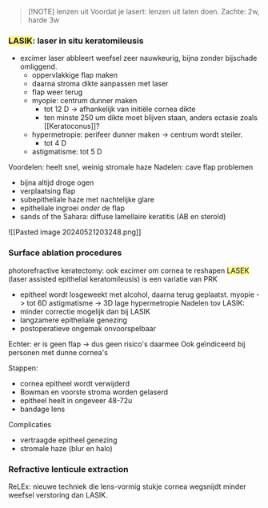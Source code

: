 
> [!NOTE] lenzen uit
> Voordat je lasert: lenzen uit laten doen. Zachte: 2w, harde 3w

### <span style="background:#fff88f">LASIK</span>: laser in situ keratomileusis
- excimer laser abbleert weefsel zeer nauwkeurig, bijna zonder bijschade omliggend.
	- oppervlakkige flap maken
	- daarna stroma dikte aanpassen met laser
	- flap weer terug
	- myopie: centrum dunner maken
		- tot 12 D -> afhankelijk van initiële cornea dikte
		- ten minste 250 um dikte moet blijven staan, anders ectasie zoals [[Keratoconus]]?
	- hypermetropie: perifeer dunner maken -> centrum wordt steiler.
		- tot 4 D
	- astigmatisme: tot 5 D

Voordelen: heelt snel, weinig stromale haze
Nadelen: cave flap problemen
- bijna altijd droge ogen
- verplaatsing flap
- subepitheliale haze met nachtelijke glare
- epitheliale ingroei *onder* de flap
- sands of the Sahara: diffuse lamellaire keratitis (AB en steroïd)


![[Pasted image 20240521203248.png]]

### Surface ablation procedures
photorefractive keratectomy: ook excimer om cornea te reshapen
<span style="background:#fff88f">LASEK</span> (laser assisted epithelial keratomileusis) is een variatie van PRK
- epitheel wordt losgeweekt met alcohol, daarna terug geplaatst.
myopie -> tot 6D
astigmatisme -> 3D
lage hypermetropie
Nadelen tov LASIK:
- minder correctie mogelijk dan bij LASIK
- langzamere epitheliale genezing
- postoperatieve ongemak onvoorspelbaar

Echter: er is geen flap -> dus geen risico's daarmee
Ook geïndiceerd bij personen met dunne cornea's

Stappen:
- cornea epitheel wordt verwijderd
- Bowman en voorste stroma worden gelaserd
- epitheel heelt in ongeveer 48-72u
- bandage lens

Complicaties
- vertraagde epitheel genezing
- stromale haze (blur en halo)

### Refractive lenticule extraction
ReLEx: nieuwe techniek die lens-vormig stukje cornea wegsnijdt
minder weefsel verstoring dan LASIK.